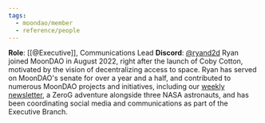 ```yaml
---
tags:
  - moondao/member
  - reference/people
---
```

**Role**: [[@Executive]], Communications Lead
**Discord**: [@ryand2d](https://discord.com/users/842541430186573894)
Ryan joined MoonDAO in August 2022, right after the launch of Coby Cotton, motivated by the vision of decentralizing access to space. Ryan has served on MoonDAO's senate for over a year and a half, and contributed to numerous MoonDAO projects and initiatives, including our [weekly newsletter](https://moondao.ck.page/profile), a ZeroG adventure alongside three NASA astronauts, and has been coordinating social media and communications as part of the Executive Branch.

